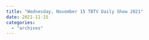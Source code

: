 ```yaml
---
title: "Wednesday, November 15 TBTV Daily Show 2021"
date: 2021-11-15
categories: 
  - "archives"
---
```



